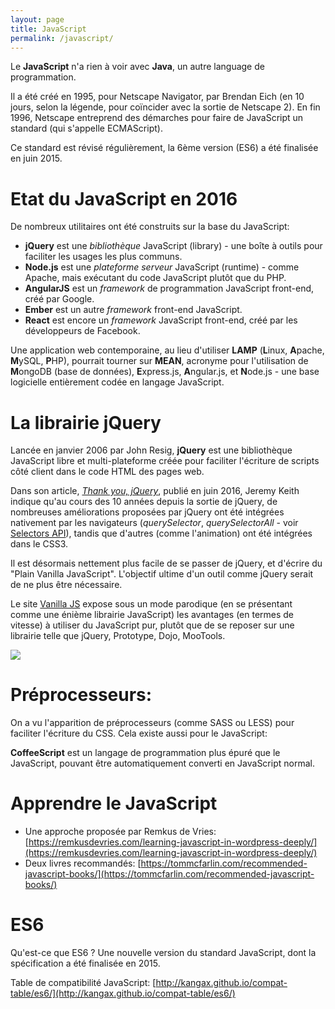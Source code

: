 ```yaml
---
layout: page
title: JavaScript
permalink: /javascript/
---
```


Le **JavaScript** n'a rien à voir avec **Java**, un autre language de programmation. 

Il a été créé en 1995, pour Netscape Navigator, par Brendan Eich (en 10 jours, selon la légende, pour coïncider avec la sortie de Netscape 2). En fin 1996, Netscape entreprend des démarches pour faire de JavaScript un standard (qui s'appelle ECMAScript). 

Ce standard est révisé régulièrement, la 6ème version (ES6) a été finalisée en juin 2015.

Etat du JavaScript en 2016
==

De nombreux utilitaires ont été construits sur la base du JavaScript:

- **jQuery** est une *bibliothèque* JavaScript (library) - une boîte à outils pour faciliter les usages les plus communs.
- **Node.js** est une *plateforme serveur* JavaScript (runtime) - comme Apache, mais exécutant du code JavaScript plutôt que du PHP.
- **AngularJS** est un *framework* de programmation JavaScript front-end, créé par Google.
- **Ember** est un autre *framework* front-end JavaScript.
- **React** est encore un *framework* JavaScript front-end, créé par les développeurs de Facebook.

Une application web contemporaine, au lieu d'utiliser **LAMP** (**L**inux, **A**pache, **M**ySQL, **P**HP), pourrait tourner sur **MEAN**, acronyme pour l'utilisation de **M**ongoDB (base de données), **E**xpress.js, **A**ngular.js, et **N**ode.js - une base logicielle entièrement codée en langage JavaScript.

La librairie jQuery
==

Lancée en janvier 2006 par John Resig, **jQuery** est une bibliothèque JavaScript libre et multi-plateforme créée pour faciliter l'écriture de scripts côté client dans le code HTML des pages web.

Dans son article, *[Thank you, jQuery](https://adactio.com/journal/10806)*, publié en juin 2016, Jeremy Keith indique qu'au cours des 10 années depuis la sortie de jQuery, de nombreuses améliorations proposées par jQuery ont été intégrées nativement par les navigateurs (*querySelector*, *querySelectorAll* - voir [Selectors API](https://developer.mozilla.org/en-US/docs/Web/API/Document_object_model/Locating_DOM_elements_using_selectors)), tandis que d'autres (comme l'animation) ont été intégrées dans le CSS3.

Il est désormais nettement plus facile de se passer de jQuery, et d'écrire du "Plain Vanilla JavaScript". L'objectif ultime d'un outil comme jQuery serait de ne plus être nécessaire.

Le site [Vanilla JS](http://vanilla-js.com/) expose sous un mode parodique (en se présentant comme une énième librairie JavaScript) les avantages (en termes de vitesse) à utiliser du JavaScript pur, plutôt que de se reposer sur une librairie telle que jQuery, Prototype, Dojo, MooTools.

![](/cours-web/cours-html/img/Strip-Prendre-le-train-en-marche-650-final1.jpg)

Préprocesseurs:
===

On a vu l'apparition de préprocesseurs (comme SASS ou LESS) pour faciliter l'écriture du CSS. Cela existe aussi pour le JavaScript:

**CoffeeScript** est un langage de programmation plus épuré que le JavaScript, pouvant être automatiquement converti en JavaScript normal.

Apprendre le JavaScript
===

- Une approche proposée par Remkus de Vries: [https://remkusdevries.com/learning-javascript-in-wordpress-deeply/](https://remkusdevries.com/learning-javascript-in-wordpress-deeply/)
-  Deux livres recommandés: [https://tommcfarlin.com/recommended-javascript-books/](https://tommcfarlin.com/recommended-javascript-books/)

ES6
===

Qu'est-ce que ES6 ? Une nouvelle version du standard JavaScript, dont la spécification a été finalisée en 2015.

Table de compatibilité JavaScript:
[http://kangax.github.io/compat-table/es6/](http://kangax.github.io/compat-table/es6/)


